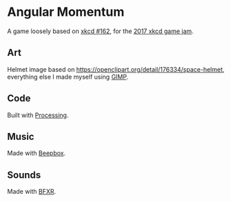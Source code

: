 # Angular Momentum

A game loosely based on [xkcd #162](https://xkcd.com/162/), for the [2017 xkcd game jam](https://itch.io/jam/xkcdgamejam).

## Art
Helmet image based on https://openclipart.org/detail/176334/space-helmet, everything else I made myself using [GIMP](https://www.gimp.org/).

## Code
Built with [Processing](https://processing.org).

## Music
Made with [Beepbox](http://www.beepbox.co/#5s0kbl01e0et7m0a7g0fj7i0r1w6141f2020d2122c2120h2120v0000o2210b004zhm1g00sh8j4xck5hhg0001010x004i4i4zgP8g0p22WARtvLjoiARznXOA0xKdkafgakOA3VaoQXWRjH3CkQOpdoR-Yd9CVeUeqRcd9rRcu0M8qxMcCeKj8XgR1J7rq5c_Bd38HKxJ3qeKQtt97o6Edx6MzqhS1H3ohG8T4hcqqv2qqB9QVm90kNe8Q4o0zihQ4q2dwq0QAt0q0R4qwQ1G8WgQ1F7hi6wd940).

## Sounds
Made with [BFXR](https://www.bfxr.net/).
